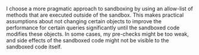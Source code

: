 I choose a more pragmatic approach to sandboxing by using an allow-list of methods that are executed outside of the sandbox. This makes practical assumptions about not changing certain objects to improve the performance for certain queries significantly until the sandboxed code modifies these objects. In some cases, my pre-checks might be too weak, and side effects of the sandboxed code might not be visible to the sandboxed code itself.